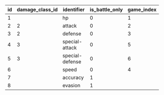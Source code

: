 | id | damage_class_id |   identifier    | is_battle_only | game_index |
|----|-----------------|-----------------|----------------|------------|
| 1  |                 | hp              | 0              | 1          |
| 2  | 2               | attack          | 0              | 2          |
| 3  | 2               | defense         | 0              | 3          |
| 4  | 3               | special-attack  | 0              | 5          |
| 5  | 3               | special-defense | 0              | 6          |
| 6  |                 | speed           | 0              | 4          |
| 7  |                 | accuracy        | 1              |            |
| 8  |                 | evasion         | 1              |            |
